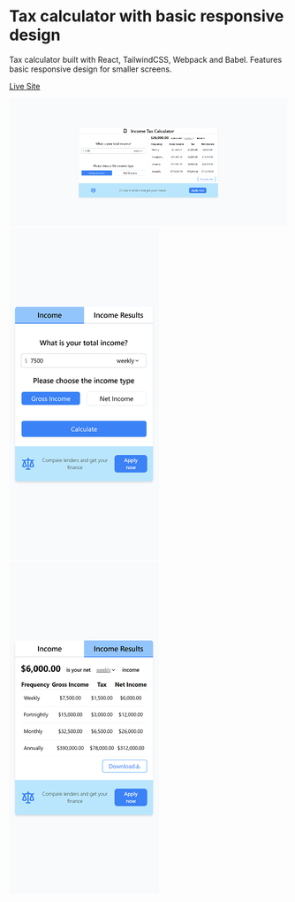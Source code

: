 # Tax calculator with basic responsive design

Tax calculator built with React, TailwindCSS, Webpack and Babel. Features basic responsive design for smaller screens.

[Live Site](https://adorable-gelato-7f80c0.netlify.app/)

![Desktop](desktop.png)
![Mobile](mobile.png)
![Mobile2](mobile2.png)
